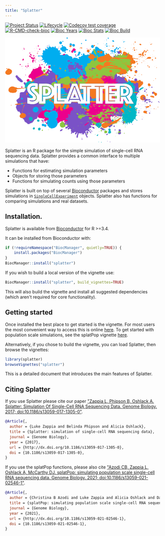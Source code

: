```yaml
---
title: "Splatter"
---
```


<!-- badges: start -->
[![Project Status](http://www.repostatus.org/badges/latest/active.svg)](http://www.repostatus.org/#active)
[![Lifecycle](https://lifecycle.r-lib.org/articles/figures/lifecycle-stable.svg)](https://lifecycle.r-lib.org/articles/stages.html#stable)
[![Codecov test coverage](https://codecov.io/gh/Oshlack/splatter/graph/badge.svg)](https://app.codecov.io/gh/Oshlack/splatter)
[![R-CMD-check-bioc](https://github.com/Oshlack/splatter/actions/workflows/check.yml/badge.svg)](https://github.com/Oshlack/splatter/actions/workflows/check.yml)
[![Bioc Years](https://www.bioconductor.org/shields/years-in-bioc/splatter.svg)](https://www.bioconductor.org/packages/release/bioc/html/splatter.html#since)
[![Bioc Stats](https://www.bioconductor.org/shields/downloads/release/splatter.svg)](http://bioconductor.org/packages/stats/bioc/splatter/)
[![Bioc Build](https://www.bioconductor.org/shields/build/release/bioc/splatter.svg)](https://bioconductor.org/checkResults/release/bioc-LATEST/splatter/)
<!-- badges: end -->

![Splatter logo](vignettes/splatter-logo-small.png)

Splatter is an R package for the simple simulation of single-cell RNA sequencing data.
Splatter provides a common interface to multiple simulations that have:

* Functions for estimating simulation parameters
* Objects for storing those parameters
* Functions for simulating counts using those parameters

Splatter is built on top of several [Bioconductor](bioc-home) packages and stores simulations in [`SingleCellExperiment`][SCE] objects.
Splatter also has functions for comparing simulations and real datasets.

## Installation.

Splatter is available from [Bioconductor][bioc] for R >=3.4.

It can be installed from Bioconductor with:

```r
if (!requireNamespace("BiocManager", quietly=TRUE)) {
    install.packages("BiocManager")
}
BiocManager::install("splatter")
```

If you wish to build a local version of the vignette use:

```r
BiocManager::install("splatter", build_vignettes=TRUE)
```

This will also build the vignette and install all suggested dependencies (which aren't required for core functionality).

## Getting started

Once installed the best place to get started is the vignette.
For most users the most convenient way to access this is online [here][vignette].
To get  started with population scale simulations, see the splatPop vignette [here][splatpopvignette].

Alternatively, if you chose to build the vignette, you can load Splatter, then browse the vignettes:

```r
library(splatter)
browseVignettes("splatter")
```

This is a detailed document that introduces the main features of Splatter.

## Citing Splatter

If you use Splatter please cite our paper ["Zappia L, Phipson B, Oshlack A. Splatter: Simulation Of Single-Cell RNA Sequencing Data. Genome Biology. 2017; doi:10.1186/s13059-017-1305-0"][paper].

```bibtex
@Article{,
  author = {Luke Zappia and Belinda Phipson and Alicia Oshlack},
  title = {Splatter: simulation of single-cell RNA sequencing data},
  journal = {Genome Biology},
  year = {2017},
  url = {http://dx.doi.org/10.1186/s13059-017-1305-0},
  doi = {10.1186/s13059-017-1305-0},
}
```

If you use the splatPop functions, please also cite ["Azodi CB, Zappia L, Oshlack  A, McCarthy DJ. splatPop: simulating population scale single-cell RNA sequencing data. Genome Biology. 2021; doi:10.1186/s13059-021-02546-1"][splatpoppaper].

```bibtex
@Article{,
  author = {Christina B Azodi and Luke Zappia and Alicia Oshlack and Davis J McCarthy},
  title = {splatPop: simulating population scale single-cell RNA sequencing data},
  journal = {Genome Biology},
  year = {2021},
  url = {http://dx.doi.org/10.1186/s13059-021-02546-1},
  doi = {10.1186/s13059-021-02546-1},
}
```

[scater]: https://github.com/davismcc/scater
[SCE]: https://github.com/drisso/SingleCellExperiment
[contrib]: https://github.com/Bioconductor/Contributions/issues/209
[bioc]: https://bioconductor.org/packages/devel/bioc/html/splatter.html
[bioc-home]: https://www.bioconductor.org/
[vignette]: https://bioconductor.org/packages/devel/bioc/vignettes/splatter/inst/doc/splatter.html
[splatpopvignette]: http://www.bioconductor.org/packages/devel/bioc/vignettes/splatter/inst/doc/splatPop.html
[paper]: http://dx.doi.org/10.1186/s13059-017-1305-0
[splatpoppaper]: http://dx.doi.org/10.1186/s13059-021-02546-1
